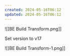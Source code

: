 ```yaml
---
created: 2024-05-16T06:12
updated: 2024-05-16T06:12
---
```


![[BE Build Transform.png]]

Set version to v17

![[BE Build Transform-1.png]]
